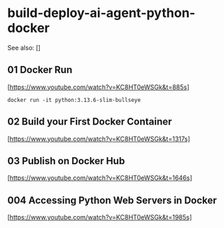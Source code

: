 # build-deploy-ai-agent-python-docker

See also:
[]

## 01 Docker Run

[https://www.youtube.com/watch?v=KC8HT0eWSGk&t=885s]

```
docker run -it python:3.13.6-slim-bullseye
```

## 02 Build your First Docker Container

[https://www.youtube.com/watch?v=KC8HT0eWSGk&t=1317s]

## 03  Publish on Docker Hub

[https://www.youtube.com/watch?v=KC8HT0eWSGk&t=1646s]

## 004 Accessing Python Web Servers in Docker

[https://www.youtube.com/watch?v=KC8HT0eWSGk&t=1985s]

